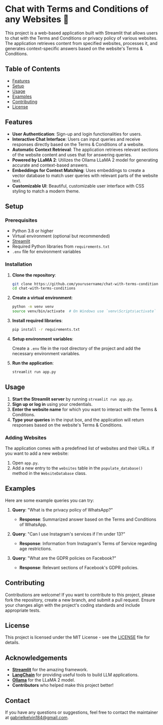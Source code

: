 # Chat with Terms and Conditions of any Websites 🤖

This project is a web-based application built with Streamlit that allows users to chat with the Terms and Conditions or privacy policy of various websites. The application retrieves content from specified websites, processes it, and generates context-specific answers based on the website's Terms & Conditions.

## Table of Contents

- [Features](#features)
- [Setup](#setup)
- [Usage](#usage)
- [Examples](#examples)
- [Contributing](#contributing)
- [License](#license)

## Features

- **User Authentication**: Sign-up and login functionalities for users.
- **Interactive Chat Interface**: Users can input queries and receive responses directly based on the Terms & Conditions of a website.
- **Automatic Context Retrieval**: The application retrieves relevant sections of the website content and uses that for answering queries.
- **Powered by LLaMA 2**: Utilizes the Ollama LLaMA 2 model for generating accurate and context-based answers.
- **Embeddings for Context Matching**: Uses embeddings to create a vector database to match user queries with relevant parts of the website text.
- **Customizable UI**: Beautiful, customizable user interface with CSS styling to match a modern theme.

## Setup

### Prerequisites

- Python 3.8 or higher
- Virtual environment (optional but recommended)
- [Streamlit](https://streamlit.io/)
- Required Python libraries from `requirements.txt`
- `.env` file for environment variables

### Installation

1. **Clone the repository**:

   ```bash
   git clone https://github.com/yourusername/chat-with-terms-conditions.git
   cd chat-with-terms-conditions
   ```

2. **Create a virtual environment**:

   ```bash
   python -m venv venv
   source venv/bin/activate  # On Windows use `venv\Scripts\activate`
   ```

3. **Install required libraries**:

   ```bash
   pip install -r requirements.txt
   ```

4. **Setup environment variables**:

   Create a `.env` file in the root directory of the project and add the necessary environment variables.

5. **Run the application**:

   ```bash
   streamlit run app.py
   ```

## Usage

1. **Start the Streamlit server** by running `streamlit run app.py`.
2. **Sign up or log in** using your credentials.
3. **Enter the website name** for which you want to interact with the Terms & Conditions.
4. **Type your queries** in the input box, and the application will return responses based on the website's Terms & Conditions.

### Adding Websites

The application comes with a predefined list of websites and their URLs. If you want to add a new website:

1. Open `app.py`.
2. Add a new entry to the `websites` table in the `populate_database()` method in the `WebsiteDatabase` class.

## Examples

Here are some example queries you can try:

1. **Query**: "What is the privacy policy of WhatsApp?"
   - **Response**: Summarized answer based on the Terms and Conditions of WhatsApp.

2. **Query**: "Can I use Instagram's services if I'm under 13?"
   - **Response**: Information from Instagram's Terms of Service regarding age restrictions.

3. **Query**: "What are the GDPR policies on Facebook?"
   - **Response**: Relevant sections of Facebook's GDPR policies.

## Contributing

Contributions are welcome! If you want to contribute to this project, please fork the repository, create a new branch, and submit a pull request. Ensure your changes align with the project's coding standards and include appropriate tests.

## License

This project is licensed under the MIT License - see the [LICENSE](LICENSE) file for details.

## Acknowledgements

- **[Streamlit](https://streamlit.io/)** for the amazing framework.
- **[LangChain](https://langchain.com/)** for providing useful tools to build LLM applications.
- **[Ollama](https://ollama.com/)** for the LLaMA 2 model.
- **Contributors** who helped make this project better!

## Contact

If you have any questions or suggestions, feel free to contact the maintainer at [gabrielkelvin184@gmail.com](mailto:your.email@example.com).